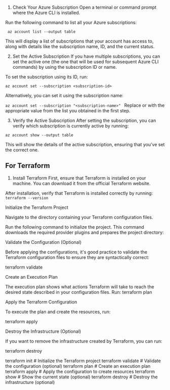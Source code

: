 
  


1. Check Your Azure Subscription
Open a terminal or command prompt where the Azure CLI is installed.

Run the following command to list all your Azure subscriptions:

``
az account list --output table``

This will display a list of subscriptions that your account has access to, along with details like the subscription name, ID, and the current status.

2. Set the Active Subscription
If you have multiple subscriptions, you can set the active one (the one that will be used for subsequent Azure CLI commands) by using the subscription ID or name.

To set the subscription using its ID, run:


``az account set --subscription <subscription-id>``

Alternatively, you can set it using the subscription name:


``az account set --subscription "<subscription-name>" ``
Replace <subscription-id> or <subscription-name> with the appropriate value from the list you obtained in the first step.

3. Verify the Active Subscription
After setting the subscription, you can verify which subscription is currently active by running:

``az account show --output table``

This will show the details of the active subscription, ensuring that you've set the correct one.

## For Terraform 

1. Install Terraform
First, ensure that Terraform is installed on your machine. You can download it from the official Terraform website.

After installation, verify that Terraform is installed correctly by running:
``
terraform --version
 ``

 Initialize the Terraform Project

 Navigate to the directory containing your Terraform configuration files.

Run the following command to initialize the project. This command downloads the required provider plugins and prepares the project directory:

Validate the Configuration (Optional)

Before applying the configurations, it's good practice to validate the Terraform configuration files to ensure they are syntactically correct:

terraform validate


Create an Execution Plan

The execution plan shows what actions Terraform will take to reach the desired state described in your configuration files. Run:
terraform plan


Apply the Terraform Configuration

To execute the plan and create the resources, run:

terraform apply


Destroy the Infrastructure (Optional)

If you want to remove the infrastructure created by Terraform, you can run:

terraform destroy 

terraform init        # Initialize the Terraform project
terraform validate    # Validate the configuration (optional)
terraform plan        # Create an execution plan
terraform apply       # Apply the configuration to create resources
terraform show        # Show the current state (optional)
terraform destroy     # Destroy the infrastructure (optional)
